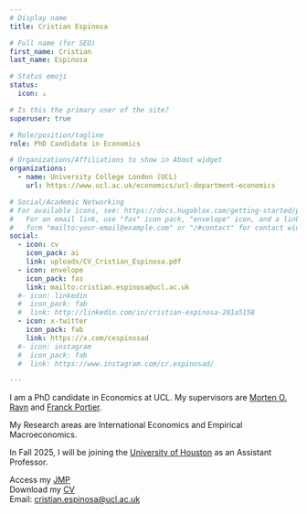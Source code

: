 ```yaml
---
# Display name
title: Cristian Espinosa

# Full name (for SEO)
first_name: Cristian
last_name: Espinosa

# Status emoji
status:
  icon: ☕️

# Is this the primary user of the site?
superuser: true

# Role/position/tagline
role: PhD Candidate in Economics

# Organizations/Affiliations to show in About widget
organizations:
  - name: University College London (UCL)
    url: https://www.ucl.ac.uk/economics/ucl-department-economics

# Social/Academic Networking
# For available icons, see: https://docs.hugoblox.com/getting-started/page-builder/#icons
#   For an email link, use "fas" icon pack, "envelope" icon, and a link in the
#   form "mailto:your-email@example.com" or "/#contact" for contact widget.
social:
  - icon: cv
    icon_pack: ai
    link: uploads/CV_Cristian_Espinosa.pdf
  - icon: envelope
    icon_pack: fas
    link: mailto:cristian.espinosa@ucl.ac.uk
  #- icon: linkedin
  #  icon_pack: fab
  #  link: http://linkedin.com/in/cristian-espinosa-201a5158
  - icon: x-twitter
    icon_pack: fab
    link: https://x.com/cespinosad
  #- icon: instagram
  #  icon_pack: fab
  #  link: https://www.instagram.com/cr.espinosad/

---
```


I am a PhD candidate in Economics at UCL. My supervisors are [Morten O. Ravn](https://sites.google.com/view/mortenoravn/home) and [Franck Portier](https://fportier.wordpress.com).

My Research areas are International Economics and Empirical Macroeconomics.

In Fall 2025, I will be joining the [University of Houston](https://uh.edu/class/economics/) as an Assistant Professor.

Access my [JMP](uploads/JMP_Cristian_Espinosa.pdf) \
Download my [CV](uploads/CV_Cristian_Espinosa.pdf)                                                                                                                                                                  
Email: [cristian.espinosa@ucl.ac.uk](mailto:cristian.espinosa@ucl.ac.uk)
